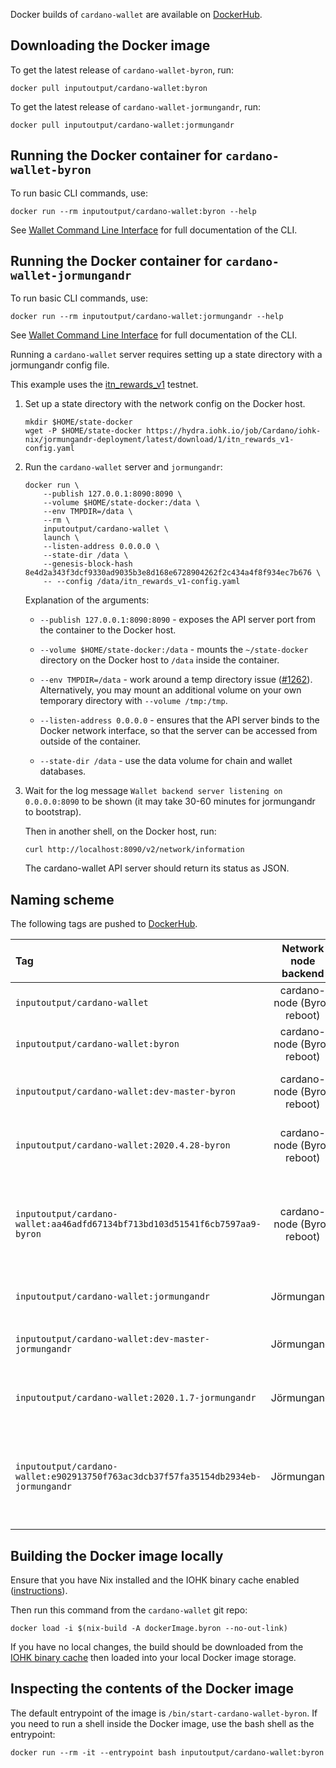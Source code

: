 Docker builds of `cardano-wallet` are available on [DockerHub][].

[DockerHub]: https://hub.docker.com/repository/docker/inputoutput/cardano-wallet

## Downloading the Docker image

To get the latest release of `cardano-wallet-byron`, run:

    docker pull inputoutput/cardano-wallet:byron

To get the latest release of `cardano-wallet-jormungandr`, run:

    docker pull inputoutput/cardano-wallet:jormungandr

## Running the Docker container for `cardano-wallet-byron`

To run basic CLI commands, use:

```
docker run --rm inputoutput/cardano-wallet:byron --help
```

See [Wallet Command Line Interface](./Wallet-command-line-interface)
for full documentation of the CLI.


## Running the Docker container for `cardano-wallet-jormungandr`

To run basic CLI commands, use:

```
docker run --rm inputoutput/cardano-wallet:jormungandr --help
```

See [Wallet Command Line Interface](./Wallet-command-line-interface)
for full documentation of the CLI.

Running a `cardano-wallet` server requires setting up a state
directory with a jormungandr config file.


This example uses the [itn_rewards_v1](https://hydra.iohk.io/job/Cardano/iohk-nix/jormungandr-deployment/latest/download/1/index.html) testnet.

1. Set up a state directory with the network config on the Docker host.

   ```
   mkdir $HOME/state-docker
   wget -P $HOME/state-docker https://hydra.iohk.io/job/Cardano/iohk-nix/jormungandr-deployment/latest/download/1/itn_rewards_v1-config.yaml
   ```

2. Run the `cardano-wallet` server and `jormungandr`:

   ```
   docker run \
       --publish 127.0.0.1:8090:8090 \
       --volume $HOME/state-docker:/data \
       --env TMPDIR=/data \
       --rm \
       inputoutput/cardano-wallet \
       launch \
       --listen-address 0.0.0.0 \
       --state-dir /data \
       --genesis-block-hash 8e4d2a343f3dcf9330ad9035b3e8d168e6728904262f2c434a4f8f934ec7b676 \
       -- --config /data/itn_rewards_v1-config.yaml
   ```

   Explanation of the arguments:
   
   * `--publish 127.0.0.1:8090:8090` - exposes the API server port from the
     container to the Docker host.
     
   * `--volume $HOME/state-docker:/data` - mounts the
     `~/state-docker` directory on the Docker host to `/data` inside
     the container.
     
   * `--env TMPDIR=/data` - work around a temp directory issue
     ([#1262](https://github.com/input-output-hk/cardano-wallet/pull/1262)). 
     Alternatively, you may mount an additional volume on your own temporary
     directory with `--volume /tmp:/tmp`.
   
   * `--listen-address 0.0.0.0` - ensures that the API server binds to
     the Docker network interface, so that the server can be accessed
     from outside of the container.
     
   * `--state-dir /data` - use the data volume for chain and wallet databases.
   
   
3. Wait for the log message `Wallet backend server listening on
   0.0.0.0:8090` to be shown (it may take 30-60 minutes for
   jormungandr to bootstrap).

   Then in another shell, on the Docker host, run:

   ```
   curl http://localhost:8090/v2/network/information
   ```

   The cardano-wallet API server should return its status as JSON.
   

## Naming scheme

The following tags are pushed to [DockerHub][].

| Tag                                                 | Network node backend        | Version          |
|:----------------------------------------------------|:---------------------------:|:-----------------|
| `inputoutput/cardano-wallet`                        | cardano-node (Byron reboot) | same as _byron_ |
| `inputoutput/cardano-wallet:byron`                  | cardano-node (Byron reboot) | Latest [GitHub release](https://github.com/input-output-hk/cardano-wallet/releases) |
| `inputoutput/cardano-wallet:dev-master-byron`       | cardano-node (Byron reboot) | Latest revision of [master branch](https://github.com/input-output-hk/cardano-wallet/commits/master) |
| `inputoutput/cardano-wallet:2020.4.28-byron`        | cardano-node (Byron reboot) | [v2020-04-28](https://github.com/input-output-hk/cardano-wallet/releases/tag/v2020-04-28) (for example) |
| `inputoutput/cardano-wallet:aa46adfd67134bf713bd103d51541f6cb7597aa9-byron` | cardano-node (Byron reboot) | A certain revision of the master branch (aa46adf for example). |
| `inputoutput/cardano-wallet:jormungandr`            | Jörmungandr                 | Latest [GitHub release](https://github.com/input-output-hk/cardano-wallet/releases) |
| `inputoutput/cardano-wallet:dev-master-jormungandr` | Jörmungandr                 | Latest revision of [master branch](https://github.com/input-output-hk/cardano-wallet/commits/master) |
| `inputoutput/cardano-wallet:2020.1.7-jormungandr`   | Jörmungandr                 | [v2020-01-07](https://github.com/input-output-hk/cardano-wallet/releases/tag/v2020-01-07) (for example) |
| `inputoutput/cardano-wallet:e902913750f763ac3dcb37f57fa35154db2934eb-jormungandr` | Jörmungandr        | A certain revision of the master branch (e902913 for example). |

## Building the Docker image locally

Ensure that you have Nix installed and the IOHK binary cache enabled
([instructions](https://github.com/input-output-hk/iohk-nix/blob/master/docs/nix.md)).

Then run this command from the `cardano-wallet` git repo:

```
docker load -i $(nix-build -A dockerImage.byron --no-out-link)
```

If you have no local changes, the build should be downloaded from
the [IOHK binary cache](https://hydra.iohk.io/job/Cardano/cardano-wallet/native.dockerImage.byron.x86_64-linux)
then loaded into your local Docker image storage.

## Inspecting the contents of the Docker image

The default entrypoint of the image is
`/bin/start-cardano-wallet-byron`. If you need to run a shell
inside the Docker image, use the bash shell as the entrypoint:

```
docker run --rm -it --entrypoint bash inputoutput/cardano-wallet:byron
```
